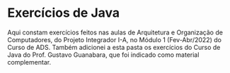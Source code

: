 # Exercícios de Java
Aqui constam exercícios feitos nas aulas de Arquitetura e Organização de Computadores, do Projeto Integrador I-A, no Módulo 1 (Fev-Abr/2022) do Curso de ADS. Também adicionei a esta pasta os exercícios do Curso de Java do Prof. Gustavo Guanabara, que foi indicado como material complementar.</br>
